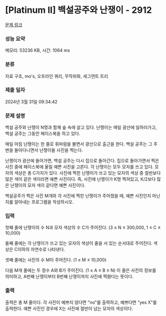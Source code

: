# [Platinum II] 백설공주와 난쟁이 - 2912 

[문제 링크](https://www.acmicpc.net/problem/2912) 

### 성능 요약

메모리: 53236 KB, 시간: 1064 ms

### 분류

자료 구조, mo's, 오프라인 쿼리, 무작위화, 세그먼트 트리

### 제출 일자

2024년 3월 31일 09:34:42

### 문제 설명

<p>백설 공주와 난쟁이 N명과 함께 숲 속에 살고 있다. 난쟁이는 매일 광산에 일하러가고, 백설 공주는 그동안 페이스북을 하고 있다.</p>

<p>매일 아침 난쟁이는 한 줄로 휘파람을 불면서 광산으로 출근을 한다. 백설 공주는 그 주변을 돌아다니면서 난쟁이들 사진을 찍는다.</p>

<p>난쟁이가 광산에 들어가면, 백설 공주는 다시 집으로 돌아간다. 집으로 돌아가면서 찍은 사진 중에 페이스북에 올릴 예쁜 사진을 고른다. 각 난쟁이는 모두 모자를 쓰고 있다. 모자의 색상은 총 C가지가 있다. 사진에 찍힌 난쟁이가 쓰고 있는 모자의 색상 중 절반보다 많은 색이 같은 색이라면 예쁜 사진이다. 즉, 사진에 난쟁이가 K명 찍혀있고, K/2보다 많은 난쟁이의 모자 색이 같다면 예쁜 사진이다.</p>

<p>백설공주가 찍은 사진 M개와 각 사진에 찍힌 난쟁이가 주어졌을 때, 예쁜 사진인지 아닌지를 알아내는 프로그램을 작성하시오.</p>

### 입력 

 <p>첫째 줄에 난쟁이의 수 N과 모자 색상의 수 C가 주어진다. (3 ≤ N ≤ 300,000, 1 ≤ C ≤ 10,000)</p>

<p>둘째 줄에는 각 난쟁이가 쓰고 있는 모자의 색상이 줄을 서 있는 순서대로 주어진다. 색상은 C이하의 자연수로 나타낸다.</p>

<p>셋째 줄에는 사진의 수 M이 주어진다. (1 ≤ M ≤ 10,000)</p>

<p>다음 M개 줄에는 두 정수 A와 B가 주어진다. (1 ≤ A ≤ B ≤ N) 이 줄은 사진의 정보를 의미하고, A번째 난쟁이부터 B번째 난쟁이까지 사진에 찍혔다는 뜻이다.</p>

### 출력 

 <p>출력은 총 M 줄이다. 각 사진이 예쁘지 않다면 "no"를 출력하고, 예쁘다면 "yes X"를 출력한다. 예쁜 사진인 경우에 X는 사진에 절반이 넘는 모자의 색상이다.</p>

